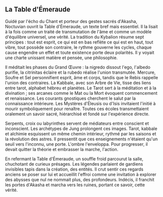 ## La Table d'Émeraude

Guidé par l'écho du Chant et porteur des gestes sacrés d'Akasha, Noctuvian ouvrit la Table d'Émeraude, un texte bref mais essentiel. Il la lisait à la fois comme un traité de transmutation de l'âme et comme un modèle d'équilibre universel, une vérité. La tradition du Kybalion résume sept principes : tout est esprit, ce qui est en bas reflète ce qui est en haut, tout vibre, tout possède son contraire, le rythme gouverne les cycles, chaque cause engendre un effet et toute existence porte deux polarités. Il y voyait une charte unissant matière et pensée, une philosophie.

Il méditait les phases du Grand Œuvre : la nigredo dissout l'ego, l'albedo purifie, la citrinitas éclaire et la rubedo réalise l'union transmutée. Mercure, Soufre et Sel personnifient esprit, âme et corps, tandis que le Rebis rappelle l'union des contraires. La Kabbale, avec son Arbre de Vie, tisse des liens entre tarot, alphabet hébreu et planètes. Le Tarot sert à la méditation et à la divination ; ses arcanes comme le Mat ou la Mort évoquent commencement et renaissance. Les courants gnostiques cherchent le salut par la connaissance intérieure. Les Mystères d'Éleusis ou d'Isis invitaient l'initié à mourir symboliquement pour renaître. Toutes ces écoles transmettaient oralement un savoir sacré, hiérarchisé et fondé sur l'expérience directe.

Serpents, croix ou labyrinthes servent de médiateurs entre conscient et inconscient. Les archétypes de Jung prolongent ces images. Tarot, kabbale et alchimie esquissent un même chemin intérieur, rythmé par les saisons et la révolution des astres. Il pressentit que ces enseignements n'étaient qu'un seuil vers l'inconnu, une porte. L'ombre l'enveloppa. Pour progresser, il devait quitter la théorie et embrasser la marche, l'action.

En refermant la Table d'Émeraude, un souffle froid parcourut la salle, chuchotant de curieux présages. Les légendes parlaient de gardiens invisibles tapis dans la création, des entités. Il crut sentir ces regards anciens se poser sur lui et accueillit l'effroi comme une invitation à explorer des abysses que nul ne nommait plus, des profondeurs. Indécis, il franchit les portes d'Akasha et marcha vers les ruines, portant ce savoir, cette vérité.